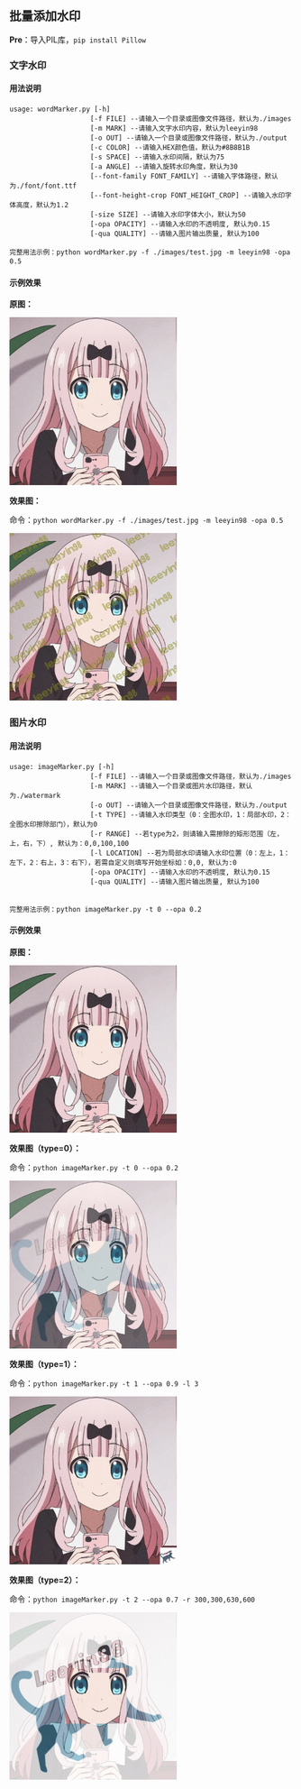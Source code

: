 ## 批量添加水印

**Pre**：导入PIL库，`pip install Pillow`

### 文字水印

#### 用法说明

```
usage: wordMarker.py [-h]
					[-f FILE] --请输入一个目录或图像文件路径，默认为./images
					[-m MARK] --请输入文字水印内容，默认为leeyin98
					[-o OUT] --请输入一个目录或图像文件路径，默认为./output
					[-c COLOR] --请输入HEX颜色值，默认为#8B8B1B
					[-s SPACE] --请输入水印间隔，默认为75
                    [-a ANGLE] --请输入旋转水印角度，默认为30
                    [--font-family FONT_FAMILY] --请输入字体路径，默认为./font/font.ttf
                    [--font-height-crop FONT_HEIGHT_CROP] --请输入水印字体高度，默认为1.2
                    [-size SIZE] --请输入水印字体大小，默认为50
                    [-opa OPACITY] --请输入水印的不透明度, 默认为0.15
                    [-qua QUALITY] --请输入图片输出质量, 默认为100

完整用法示例：python wordMarker.py -f ./images/test.jpg -m leeyin98 -opa 0.5
```

#### 示例效果

**原图：**

<img src="https://raw.githubusercontent.com/leeyin98/figurebed/master/typoraImgs/test.jpg" alt="test" style="zoom:33%;" />

**效果图：**

命令：`python wordMarker.py -f ./images/test.jpg -m leeyin98 -opa 0.5`

<img src="https://raw.githubusercontent.com/leeyin98/figurebed/master/typoraImgs/test-16501151465691.jpg" alt="test" style="zoom:33%;" />

### 图片水印

#### 用法说明

```
usage: imageMarker.py [-h]
					[-f FILE] --请输入一个目录或图像文件路径，默认为./images
					[-m MARK] --请输入一个目录或图片水印路径，默认为./watermark
					[-o OUT] --请输入一个目录或图像文件路径，默认为./output
					[-t TYPE] --请输入水印类型（0：全图水印，1：局部水印，2：全图水印擦除部门），默认为0
					[-r RANGE] --若type为2，则请输入需擦除的矩形范围（左，上，右，下）, 默认为：0,0,100,100
                    [-l LOCATION] --若为局部水印请输入水印位置（0：左上，1：左下，2：右上，3：右下），若需自定义则填写开始坐标如：0,0, 默认为:0
                    [-opa OPACITY] --请输入水印的不透明度, 默认为0.15
                    [-qua QUALITY] --请输入图片输出质量, 默认为100


完整用法示例：python imageMarker.py -t 0 --opa 0.2
```

#### 示例效果

**原图：**

<img src="https://raw.githubusercontent.com/leeyin98/figurebed/master/typoraImgs/test.jpg" alt="test" style="zoom:33%;" />

**效果图（type=0）：**

命令：`python imageMarker.py -t 0 --opa 0.2`

<img src="https://raw.githubusercontent.com/leeyin98/figurebed/master/typoraImgs/test-16501152777732.jpg" alt="test" style="zoom:33%;" />

**效果图（type=1）：**

命令：`python imageMarker.py -t 1 --opa 0.9 -l 3`

<img src="https://raw.githubusercontent.com/leeyin98/figurebed/master/typoraImgs/test-16501153743883.jpg" alt="test" style="zoom:33%;" />

**效果图（type=2）：**

命令：`python imageMarker.py -t 2 --opa 0.7 -r 300,300,630,600`

<img src="https://raw.githubusercontent.com/leeyin98/figurebed/master/typoraImgs/test-16501156182614.jpg" alt="test" style="zoom:33%;" />
